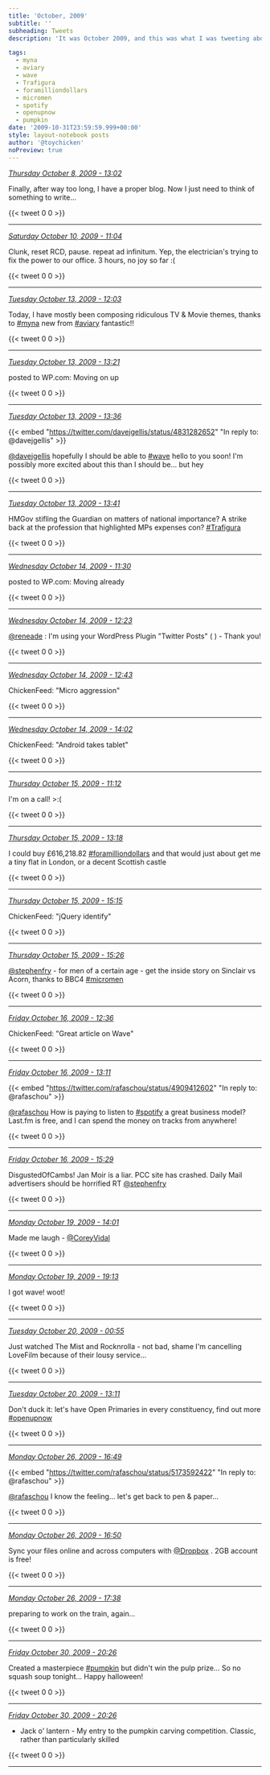```yaml
---
title: 'October, 2009'
subtitle: ''
subheading: Tweets
description: 'It was October 2009, and this was what I was tweeting about...'

tags:
  - myna
  - aviary
  - wave
  - Trafigura
  - foramilliondollars
  - micromen
  - spotify
  - openupnow
  - pumpkin
date: '2009-10-31T23:59:59.999+00:00'
style: layout-notebook posts
author: '@toychicken'
noPreview: true
---
```


<p><a id="4707218762" href="#4707218762"><em title="2009-10-08T13:02:07.000+01:00">Thursday October 8, 2009 - 13:02</em></a></p>
      
Finally, after way too long, I have a proper blog. Now I just need to think of something to write... 

{{< tweet 0 0 >}}

---

<p><a id="4757911421" href="#4757911421"><em title="2009-10-10T11:04:37.000+01:00">Saturday October 10, 2009 - 11:04</em></a></p>
      
Clunk, reset RCD, pause.  repeat ad infinitum. Yep, the electrician's trying to fix the power to our office. 3 hours, no joy so far :(

{{< tweet 0 0 >}}

---

<p><a id="4832426184" href="#4832426184"><em title="2009-10-13T12:03:23.000+01:00">Tuesday October 13, 2009 - 12:03</em></a></p>
      
Today, I have mostly been composing ridiculous TV & Movie themes, thanks to [#myna](/tags/myna) new from [#aviary](/tags/aviary)  fantastic!!

{{< tweet 0 0 >}}

---

<p><a id="4833513153" href="#4833513153"><em title="2009-10-13T13:21:13.000+01:00">Tuesday October 13, 2009 - 13:21</em></a></p>
      
posted to WP.com: Moving on up 

{{< tweet 0 0 >}}

---

<p><a id="4833763668" href="#4833763668"><em title="2009-10-13T13:36:52.000+01:00">Tuesday October 13, 2009 - 13:36</em></a></p>
      
{{< embed "https://twitter.com/davejgellis/status/4831282652" "In reply to: @davejgellis" >}}


[@davejgellis](https://twitter.com/@davejgellis)  hopefully I should be able to [#wave](/tags/wave) hello to you soon! I'm possibly more excited about this than I should be... but hey

{{< tweet 0 0 >}}

---

<p><a id="4833835966" href="#4833835966"><em title="2009-10-13T13:41:21.000+01:00">Tuesday October 13, 2009 - 13:41</em></a></p>
      
HMGov stifling the Guardian on matters of national importance? A strike back at the profession that highlighted MPs expenses con? [#Trafigura](/tags/Trafigura)

{{< tweet 0 0 >}}

---

<p><a id="4858947760" href="#4858947760"><em title="2009-10-14T11:30:39.000+01:00">Wednesday October 14, 2009 - 11:30</em></a></p>
      
posted to WP.com: Moving already 

{{< tweet 0 0 >}}

---

<p><a id="4859604333" href="#4859604333"><em title="2009-10-14T12:23:00.000+01:00">Wednesday October 14, 2009 - 12:23</em></a></p>
      
[@reneade](https://twitter.com/@reneade) : I'm using your WordPress Plugin "Twitter Posts" (  ) - Thank you!

{{< tweet 0 0 >}}

---

<p><a id="4859888775" href="#4859888775"><em title="2009-10-14T12:43:20.000+01:00">Wednesday October 14, 2009 - 12:43</em></a></p>
      
ChickenFeed: "Micro aggression" 

{{< tweet 0 0 >}}

---

<p><a id="4861189306" href="#4861189306"><em title="2009-10-14T14:02:53.000+01:00">Wednesday October 14, 2009 - 14:02</em></a></p>
      
ChickenFeed: "Android takes tablet" 

{{< tweet 0 0 >}}

---

<p><a id="4885526802" href="#4885526802"><em title="2009-10-15T11:12:56.000+01:00">Thursday October 15, 2009 - 11:12</em></a></p>
      
I'm on a call! &gt;:(

{{< tweet 0 0 >}}

---

<p><a id="4887174899" href="#4887174899"><em title="2009-10-15T13:18:56.000+01:00">Thursday October 15, 2009 - 13:18</em></a></p>
      
I could buy £616,218.82 [#foramilliondollars](/tags/foramilliondollars) and that would just about get me a tiny flat in London, or a decent Scottish castle

{{< tweet 0 0 >}}

---

<p><a id="4889349038" href="#4889349038"><em title="2009-10-15T15:15:40.000+01:00">Thursday October 15, 2009 - 15:15</em></a></p>
      
ChickenFeed: "jQuery identify" 

{{< tweet 0 0 >}}

---

<p><a id="4889577904" href="#4889577904"><em title="2009-10-15T15:26:07.000+01:00">Thursday October 15, 2009 - 15:26</em></a></p>
      
[@stephenfry](https://twitter.com/@stephenfry)  - for men of a certain age - get the inside story on Sinclair vs Acorn, thanks to BBC4  [#micromen](/tags/micromen)

{{< tweet 0 0 >}}

---

<p><a id="4913661699" href="#4913661699"><em title="2009-10-16T12:36:34.000+01:00">Friday October 16, 2009 - 12:36</em></a></p>
      
ChickenFeed: "Great article on Wave" 

{{< tweet 0 0 >}}

---

<p><a id="4914184413" href="#4914184413"><em title="2009-10-16T13:11:55.000+01:00">Friday October 16, 2009 - 13:11</em></a></p>
      
{{< embed "https://twitter.com/rafaschou/status/4909412602" "In reply to: @rafaschou" >}}


[@rafaschou](https://twitter.com/@rafaschou)  How is paying to listen to [#spotify](/tags/spotify) a great business model? Last.fm is free, and I can spend the money on tracks from anywhere!

{{< tweet 0 0 >}}

---

<p><a id="4916833606" href="#4916833606"><em title="2009-10-16T15:29:38.000+01:00">Friday October 16, 2009 - 15:29</em></a></p>
      
DisgustedOfCambs! Jan Moir is a liar. PCC site has crashed. Daily Mail advertisers should be horrified RT [@stephenfry](https://twitter.com/@stephenfry)  

{{< tweet 0 0 >}}

---

<p><a id="4990329766" href="#4990329766"><em title="2009-10-19T14:01:55.000+01:00">Monday October 19, 2009 - 14:01</em></a></p>
      
Made me laugh -  [@CoreyVidal](https://twitter.com/@CoreyVidal) 

{{< tweet 0 0 >}}

---

<p><a id="4996875049" href="#4996875049"><em title="2009-10-19T19:13:58.000+01:00">Monday October 19, 2009 - 19:13</em></a></p>
      
I got wave! woot!

{{< tweet 0 0 >}}

---

<p><a id="5004405287" href="#5004405287"><em title="2009-10-20T00:55:08.000+01:00">Tuesday October 20, 2009 - 00:55</em></a></p>
      
Just watched The Mist and Rocknrolla - not bad, shame I'm cancelling LoveFilm because of their lousy service...

{{< tweet 0 0 >}}

---

<p><a id="5017166023" href="#5017166023"><em title="2009-10-20T13:11:26.000+01:00">Tuesday October 20, 2009 - 13:11</em></a></p>
      
Don't duck it: let's have Open Primaries in every constituency, find out more  [#openupnow](/tags/openupnow)

{{< tweet 0 0 >}}

---

<p><a id="5177122898" href="#5177122898"><em title="2009-10-26T16:49:00.000+00:00">Monday October 26, 2009 - 16:49</em></a></p>
      
{{< embed "https://twitter.com/rafaschou/status/5173592422" "In reply to: @rafaschou" >}}


[@rafaschou](https://twitter.com/@rafaschou)  I know the feeling... let's get back to pen & paper...

{{< tweet 0 0 >}}

---

<p><a id="5177163161" href="#5177163161"><em title="2009-10-26T16:50:46.000+00:00">Monday October 26, 2009 - 16:50</em></a></p>
      
Sync your files online and across computers with [@Dropbox](https://twitter.com/@Dropbox) . 2GB account is free! 

{{< tweet 0 0 >}}

---

<p><a id="5178215228" href="#5178215228"><em title="2009-10-26T17:38:10.000+00:00">Monday October 26, 2009 - 17:38</em></a></p>
      
preparing to work on the train, again...

{{< tweet 0 0 >}}

---

<p><a id="5296862364" href="#5296862364"><em title="2009-10-30T20:26:48.000+00:00">Friday October 30, 2009 - 20:26</em></a></p>
      
Created a masterpiece [#pumpkin](/tags/pumpkin) but didn't win the pulp prize... So no squash soup tonight... Happy halloween!

{{< tweet 0 0 >}}

---

<p><a id="5296863046" href="#5296863046"><em title="2009-10-30T20:26:50.000+00:00">Friday October 30, 2009 - 20:26</em></a></p>
      
 - Jack o' lantern - My entry to the pumpkin carving competition. Classic, rather than particularly skilled

{{< tweet 0 0 >}}

---
